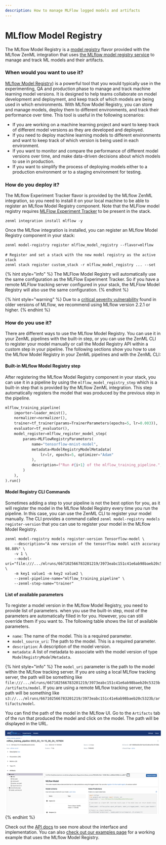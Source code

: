 ```yaml
---
description: How to manage MLFlow logged models and artifacts
---
```


# MLflow Model Registry

The MLflow Model Registry is a [model registry](model-registries.md) flavor provided with the MLflow ZenML integration that uses [the MLflow model registry service](https://mlflow.org/docs/latest/model-registry.html) to manage and track ML models and their artifacts.

### When would you want to use it?

[MLflow Model Registry](https://mlflow.org/docs/latest/model-registry.html)) is a powerful tool that you would typically use in the experimenting, QA and production phase to manage and track machine learning model versions. It is designed to help teams collaborate on model development and deployment, and keep track of which models are being used in which environments. With MLflow Model Registry, you can store and manage models, deploy them to different environments, and track their performance over time. This tool is useful in the following scenarios:

* If you are working on a machine learning project and want to keep track of different model versions as they are developed and deployed.
* If you need to deploy machine learning models to different environments and want to keep track of which version is being used in each environment.
* If you want to monitor and compare the performance of different model versions over time, and make data-driven decisions about which models to use in production.
* If you want to simplify the process of deploying models either to a production environment or to a staging environment for testing.

### How do you deploy it?

The MLflow Experiment Tracker flavor is provided by the MLflow ZenML integration, so you need to install it on your local machine to be able to register an MLflow Model Registry component. Note that the MLFlow model registry requires [MLFlow Experiment Tracker](../experiment-trackers/mlflow.md) to be present in the stack.

```shell
zenml integration install mlflow -y
```

Once the MLflow integration is installed, you can register an MLflow Model Registry component in your stack:

```shell
zenml model-registry register mlflow_model_registry --flavor=mlflow

# Register and set a stack with the new model registry as the active stack
zenml stack register custom_stack -r mlflow_model_registry ... --set
```

{% hint style="info" %}
The MLFlow Model Registry will automatically use the same configuration as the MLFlow Experiment Tracker. So if you have a remote MLFlow tracking server configured in your stack, the MLFlow Model Registry will also use the same configuration.
{% endhint %}

{% hint style="warning" %}
Due to a [critical severity vulnerability](https://github.com/advisories/GHSA-xg73-94fp-g449) found in older versions of MLflow, we recommend using MLflow version 2.2.1 or higher.
{% endhint %}

### How do you use it?

There are different ways to use the MLflow Model Registry. You can use it in your ZenML pipelines with the built-in step, or you can use the ZenML CLI to register your model manually or call the Model Registry API within a custom step in your pipeline. The following sections show you how to use the MLflow Model Registry in your ZenML pipelines and with the ZenML CLI:

#### Built-in MLflow Model Registry step

After registering the MLflow Model Registry component in your stack, you can use it in a pipeline by using the `mlflow_model_registry_step` which is a built-in step that is provided by the MLflow ZenML integration. This step automatically registers the model that was produced by the previous step in the pipeline.

```python
mlflow_training_pipeline(
    importer=loader_mnist(),
    normalizer=normalizer(),
    trainer=tf_trainer(params=TrainerParameters(epochs=5, lr=0.003)),
    evaluator=tf_evaluator(),
    model_register=mlflow_register_model_step(
        params=MLFlowRegistryParameters(
            name="tensorflow-mnist-model",
            metadata=ModelRegistryModelMetadata(
                lr=lr, epochs=5, optimizer="Adam"
            ),
            description=f"Run #{i+1} of the mlflow_training_pipeline.",
        )
    ),
).run()
```

#### Model Registry CLI Commands

Sometimes adding a step to your pipeline is not the best option for you, as it will register the model in the MLflow Model Registry every time you run the pipeline. In this case, you can use the ZenML CLI to register your model manually. The CLI provides a command called `zenml model-registry models register-version` that you can use to register your model in the MLflow Model Registry.

```shell
zenml model-registry models register-version Tensorflow-model \
    --description="A new version of the tensorflow model with accuracy 98.88%" \
    -v 1 \
    --model-uri="file:///.../mlruns/667102566783201219/3973eabc151c41e6ab98baeb20c5323b/artifacts/model" \
    -m key1 value1 -m key2 value2 \
    --zenml-pipeline-name="mlflow_training_pipeline" \
    --zenml-step-name="trainer"
```

#### List of available parameters

To register a model version in the MLflow Model Registry, you need to provide list of parameters. when you use the built-in step, most of the parameters are automatically filled in for you. However, you can still override them if you want to. The following table shows the list of available parameters.

* `name`: The name of the model. This is a required parameter.
* `model_source_uri`: The path to the model. This is a required parameter.
* `description`: A description of the model version.
* `metadata`: A list of metadata to associate with the model version of type `ModelRegistryModelMetadata`.

{% hint style="info" %}
The `model_uri` parameter is the path to the model within the MLflow tracking server. If you are using a local MLflow tracking server, the path will be something like `file:///.../mlruns/667102566783201219/3973eabc151c41e6ab98baeb20c5323b/artifacts/model`. If you are using a remote MLflow tracking server, the path will be something like `s3://.../mlruns/667102566783201219/3973eabc151c41e6ab98baeb20c5323b/artifacts/model`.

You can find the path of the model in the MLflow UI. Go to the `Artifacts` tab of the run that produced the model and click on the model. The path will be displayed in the URL.

<img src="../../../assets/mlflow/mlflow_ui_uri.png" alt="MLflow UI" data-size="original">
{% endhint %}

Check out the [API docs](https://apidocs.zenml.io/latest/integration\_code\_docs/integrations-mlflow/#zenml.integrations.mlflow.model\_registry.MLFlowModelRegistry) to see more about the interface and implementation. You can also [check out our examples page](https://github.com/zenml-io/zenml/tree/main/examples/mlflow\_registry) for a working example that uses the MLflow Model Registry.
